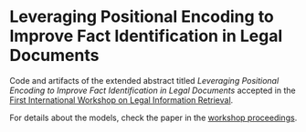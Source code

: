 # Leveraging Positional Encoding to Improve Fact Identification in Legal Documents

Code and artifacts of the extended abstract titled *Leveraging Positional Encoding to Improve Fact Identification in Legal Documents* accepted in the [First International Workshop on Legal Information Retrieval](https://tmr.liacs.nl/legalIR/).

For details about the models, check the paper in the [workshop proceedings](https://tmr.liacs.nl/legalIR/LegalIR2023_proceedings.pdf).
